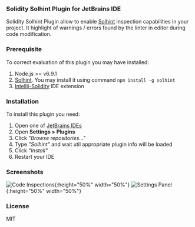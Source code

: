 ### Solidity Solhint Plugin for JetBrains IDE

Solidity Solhint Plugin allow to enable [Solhint](https://github.com/protofire/solhint)
inspection capabilities in your project. It highlight of warnings / errors found by the linter in editor during
code modification.

### Prerequisite

To correct evaluation of this plugin you may have installed:

1. Node.js >= v6.9.1
2. [Solhint](https://github.com/protofire/solhint). You may install it using command `npm install -g solhint`
3. [Intellij-Solidity](https://plugins.jetbrains.com/plugin/9475-intellij-solidity) IDE extension

### Installation

To install this plugin you need:

1. Open one of [JetBrains IDEs](https://www.jetbrains.com/products.html)
2. Open **Settings > Plugins**
3. Click *"Browse repositories..."*
4. Type *"Solhint"* and wait util appropriate plugin info will be loaded
5. Click *"Install"*
6. Restart your IDE

### Screenshots

![Code Inspections](https://plugins.jetbrains.com/files/10177/screenshot_17520.png){:height="50%" width="50%"}
![Settings Panel](https://plugins.jetbrains.com/files/10177/screenshot_17519.png){:height="50%" width="50%"}

### License
MIT